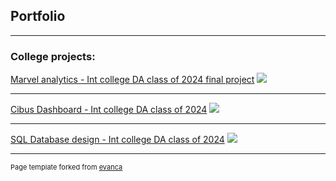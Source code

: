 ## Portfolio

---

### College projects:

[Marvel analytics - Int college DA class of 2024 final project](/marvelAnalytics)
<img src="https://drive.google.com/file/d/1MDSof7XLaQeDKBG8LmoVL31u5U-7czmW/preview"/>

---
[Cibus Dashboard - Int college DA class of 2024](/PBI_dashboard)
<img src="https://drive.google.com/file/d/1B7irGy0TsO3WqMh7dUhuW4cegujV4xZn/view?usp=sharing"/>

---
[SQL Database design - Int college DA class of 2024](/SQL_Database_Design)
<img src="https://drive.google.com/file/d/1cWKCkicJUmjOkQ1eehW4OrTP52eohDVk/view?usp=sharing"/>




---
<p style="font-size:11px">Page template forked from <a href="https://github.com/evanca/quick-portfolio">evanca</a></p>
<!-- Remove above link if you don't want to attibute -->
